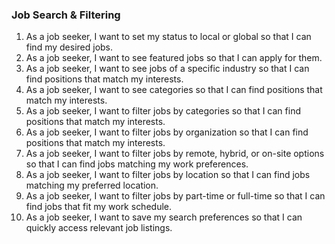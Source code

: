 ### **Job Search & Filtering**

1. As a job seeker, I want to set my status to local or global so that I can find my desired jobs.
2. As a job seeker, I want to see featured jobs so that I can apply for them.
3. As a job seeker, I want to see jobs of a specific industry so that I can find positions that match my interests.
4. As a job seeker, I want to see categories so that I can find positions that match my interests.
5. As a job seeker, I want to filter jobs by categories so that I can find positions that match my interests.
6. As a job seeker, I want to filter jobs by organization so that I can find positions that match my interests.
7. As a job seeker, I want to filter jobs by remote, hybrid, or on-site options so that I can find jobs matching my work preferences.
8. As a job seeker, I want to filter jobs by location so that I can find jobs matching my preferred location.
9. As a job seeker, I want to filter jobs by part-time or full-time so that I can find jobs that fit my work schedule.
10. As a job seeker, I want to save my search preferences so that I can quickly access relevant job listings.
